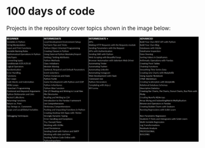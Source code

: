 # 100 days of code 

Projects in the repository cover topics shown in the image below:

![alt text](images/syllabus.png "Syllabus the projects cover")
